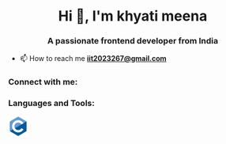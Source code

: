 <h1 align="center">Hi 👋, I'm khyati meena</h1>
<h3 align="center">A passionate frontend developer from India</h3>

- 📫 How to reach me **iit2023267@gmail.com**

<h3 align="left">Connect with me:</h3>
<p align="left">
</p>

<h3 align="left">Languages and Tools:</h3>
<p align="left"> <a href="https://www.cprogramming.com/" target="_blank" rel="noreferrer"> <img src="https://raw.githubusercontent.com/devicons/devicon/master/icons/c/c-original.svg" alt="c" width="40" height="40"/> </a> </p>

